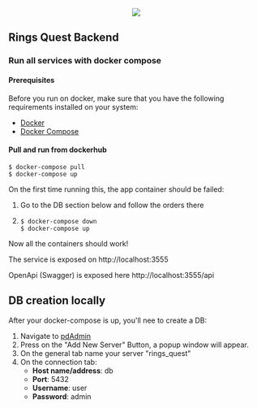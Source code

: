 <p align="center">
  <a href="http://nestjs.com/" target="blank"><img src="https://t3.ftcdn.net/jpg/02/05/78/12/360_F_205781253_acxA4jXNLyZN3XLFb7h3ySrXAlksPvXq.jpg" /></a>
</p>

## Rings Quest Backend

### Run all services with docker compose

#### Prerequisites

Before you run on docker, make sure that you have the following requirements installed on your system:
- [Docker](https://docs.docker.com/get-docker/)
- [Docker Compose](https://docs.docker.com/compose/install/)

#### Pull and run from dockerhub
```shell
$ docker-compose pull
$ docker-compose up
````

On the first time running this, the app container should be failed:
1. Go to the DB section below and follow the orders there
2. 
   ```shell
   $ docker-compose down
   $ docker-compose up
   ````

Now all the containers should work!

The service is exposed on http://localhost:3555

OpenApi (Swagger) is exposed here http://localhost:3555/api


## DB creation locally
After your docker-compose is up, you'll nee to create a DB: 
1. Navigate to [pdAdmin](http://localhost:5050/browser/)
2. Press on the "Add New Server" Button, a popup window will appear.
3. On the general tab name your server "rings_quest"
4. On the connection tab:
   - **Host name/address**: db 
   - **Port**: 5432
   - **Username**: user
   - **Password**: admin
